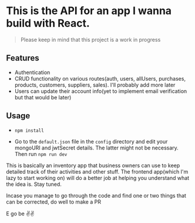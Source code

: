 # This is the API for an app I wanna build with React.

> Please keep in mind that this project is a work in progress

## Features


- Authentication
- CRUD functionality on various routes(auth, users, allUsers, purchases, products, customers, suppliers, sales). I'll probably add more later
- Users can update their account info(yet to implement email verification but that would be later)

## Usage

- `npm install`

- Go to the `default.json` file in the `config` directory and edit your mongoURI and jwtSecret details. The latter might not be necessary. Then run `npm run dev`

This is basically an inventory app that business owners can use to keep detailed track of their activities and other stuff. The frontend app(which I'm lazy to start working on) will do a better job at helping you understand what the idea is. Stay tuned. 

Incase you manage to go through the code and find one or two things that can be corrected, do well to make a PR 

E go be ✌✌

